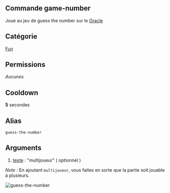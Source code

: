 ## Commande game-number
Joue au jeu de guess the number sur le [Oracle](https://bit.ly/3NUdTvE)

## Catégorie
[Fun](../categories/fun.md)

## Permissions
*Aucunes*

## Cooldown
**5** secondes

## Alias
`guess-the-number`

## Arguments
1. [texte](../others/texte.md) : "multijoueur" ( optionnel )

*Note :*
En ajoutant `multijoueur`, vous faites en sorte que la partie soit jouable à plusieurs.

![guess-the-number](https://media.discordapp.net/attachments/976356791451529236/977579469311184916/unknown.png)